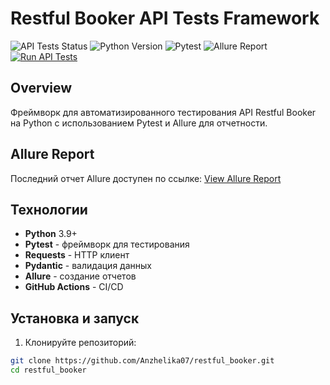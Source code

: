 # Restful Booker API Tests Framework

![API Tests Status](https://github.com/Anzhelika07/restful_booker/actions/workflows/api-tests.yml/badge.svg)
![Python Version](https://img.shields.io/badge/python-3.9%20%7C%203.10%20%7C%203.11-blue)
![Pytest](https://img.shields.io/badge/pytest-7.4.0-green)
![Allure Report](https://img.shields.io/badge/Allure-Report-orange)
[![Run API Tests](https://img.shields.io/badge/Run-Tests-blue?style=for-the-badge)](https://github.com/OWNER/REPO/actions/workflows/api-tests.yml?query=workflow%3A"Run+API+Tests")

## Overview

Фреймворк для автоматизированного тестирования API Restful Booker на Python с использованием Pytest и Allure для отчетности.

## Allure Report

Последний отчет Allure доступен по ссылке: [View Allure Report](https://Anzhelika07.github.io/restful_booker/)

## Технологии

- **Python** 3.9+
- **Pytest** - фреймворк для тестирования
- **Requests** - HTTP клиент
- **Pydantic** - валидация данных
- **Allure** - создание отчетов
- **GitHub Actions** - CI/CD

## Установка и запуск

1. Клонируйте репозиторий:
```bash
git clone https://github.com/Anzhelika07/restful_booker.git
cd restful_booker
